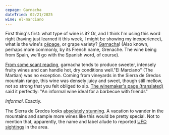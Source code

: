 ```yaml
---
cepage: Garnacha
dateTried: 02/21/2025
wine: el-marciano
---
```


First thing's first: what type of wine is it? Or, and I think I'm using this word right (having just learned it this week, I might be showing my inexperience),
what is the wine's <a href="https://enofylzwineblog.com/2012/08/03/wine-words-demystified-cepage/" target="_blank">cépage</a>, or grape variety? <a href="https://www.youtube.com/watch?v=5mB9CK-r58E" target="_blank">Garnacha</a>! (Also known, perhaps more commonly, by its French name, Grenache. The wine being from Spain, we'll go
with the Spanish word, of course).

<a
href="https://www.wsetglobal.com/knowledge-centre/blog/2021/september/14/understanding-grapes-spotlight-on-grenache/"
target="\_blank"> From some scant reading</a>, garnacha tends to produce sweeter, intensely fruity wines and can handle hot, dry conditions well."El Marciano" (The Martian) was no exception. Coming from vineyards in the Sierra de Gredos mountain range, this wine was densely juicy and sweet, though still mellow, not so strong that you felt obliged to sip. <a href="https://alfredomaestro.com/producto/el-marciano/" target="_blank"> The winemaker's page (translated)</a> said it perfectly: "An informal wine ideal for a barbecue with friends"

_Informal_. Exactly.

The Sierra de Gredos looks <a href="https://www.tripadvisor.com/Attraction_Review-g642219-d1770217-Reviews-Parque_Regional_de_la_Sierra_de_Gredos-Navarredonda_de_Gredos_Province_of_Avila_C.html" target="_blank">absolutely stunning</a>.
A vacation to wander in the mountains and sample more wines like this would be pretty special. Not to mention that, apparently, the name and
label allude to reported <a href="https://terroirizer.wine/products/alfredo-maestro-el-marciano" target="_blank">UFO</a> <a href="https://latitude51.ie/2021/05/17/a-taste-of-sierra-de-gredos-madrid/" target="_blank">sightings</a> in the area.
